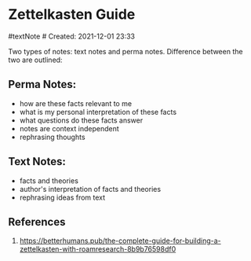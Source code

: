 # Zettelkasten Guide
#textNote #
Created: 2021-12-01 23:33

Two types of notes: text notes and perma notes. Difference between the two are outlined:

## Perma Notes:
* how are these facts relevant to me
* what is my personal interpretation of these facts
* what questions do these facts answer
* notes are context independent
* rephrasing thoughts

## Text Notes:
* facts and theories
* author's interpretation of facts and theories
* rephrasing ideas from text


## References
1.  https://betterhumans.pub/the-complete-guide-for-building-a-zettelkasten-with-roamresearch-8b9b76598df0